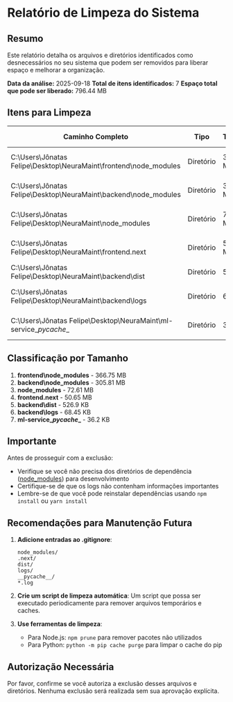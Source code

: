 # Relatório de Limpeza do Sistema

## Resumo

Este relatório detalha os arquivos e diretórios identificados como desnecessários no seu sistema que podem ser removidos para liberar espaço e melhorar a organização.

**Data da análise:** 2025-09-18
**Total de itens identificados:** 7
**Espaço total que pode ser liberado:** 796.44 MB

## Itens para Limpeza

| Caminho Completo | Tipo | Tamanho | Data de Modificação | Justificativa |
|------------------|------|---------|---------------------|---------------|
| C:\Users\Jônatas Felipe\Desktop\NeuraMaint\frontend\node_modules | Diretório | 366.75 MB | 2025-09-03 | Diretório de cache de dependências |
| C:\Users\Jônatas Felipe\Desktop\NeuraMaint\backend\node_modules | Diretório | 305.81 MB | 2025-09-09 | Diretório de cache de dependências |
| C:\Users\Jônatas Felipe\Desktop\NeuraMaint\node_modules | Diretório | 72.61 MB | 2025-08-25 | Diretório de cache de dependências |
| C:\Users\Jônatas Felipe\Desktop\NeuraMaint\frontend\.next | Diretório | 50.65 MB | 2025-09-03 | Cache de build do Next.js |
| C:\Users\Jônatas Felipe\Desktop\NeuraMaint\backend\dist | Diretório | 526.9 KB | 2025-08-23 | Artefatos de build |
| C:\Users\Jônatas Felipe\Desktop\NeuraMaint\backend\logs | Diretório | 68.45 KB | 2025-09-07 | Diretório de arquivos de log |
| C:\Users\Jônatas Felipe\Desktop\NeuraMaint\ml-service\__pycache__ | Diretório | 36.2 KB | 2025-08-23 | Diretório de cache do Python |

## Classificação por Tamanho

1. **frontend\node_modules** - 366.75 MB
2. **backend\node_modules** - 305.81 MB
3. **node_modules** - 72.61 MB
4. **frontend\.next** - 50.65 MB
5. **backend\dist** - 526.9 KB
6. **backend\logs** - 68.45 KB
7. **ml-service\__pycache__** - 36.2 KB

## Importante

Antes de prosseguir com a exclusão:
- Verifique se você não precisa dos diretórios de dependência ([node_modules](file:///c%3A/Users/J%C3%B4natas%20Felipe/Desktop/NeuraMaint/frontend/node_modules)) para desenvolvimento
- Certifique-se de que os logs não contenham informações importantes
- Lembre-se de que você pode reinstalar dependências usando `npm install` ou `yarn install`

## Recomendações para Manutenção Futura

1. **Adicione entradas ao .gitignore**:
   ```
   node_modules/
   .next/
   dist/
   logs/
   __pycache__/
   *.log
   ```

2. **Crie um script de limpeza automática**:
   Um script que possa ser executado periodicamente para remover arquivos temporários e caches.

3. **Use ferramentas de limpeza**:
   - Para Node.js: `npm prune` para remover pacotes não utilizados
   - Para Python: `python -m pip cache purge` para limpar o cache do pip

## Autorização Necessária

Por favor, confirme se você autoriza a exclusão desses arquivos e diretórios. Nenhuma exclusão será realizada sem sua aprovação explícita.
